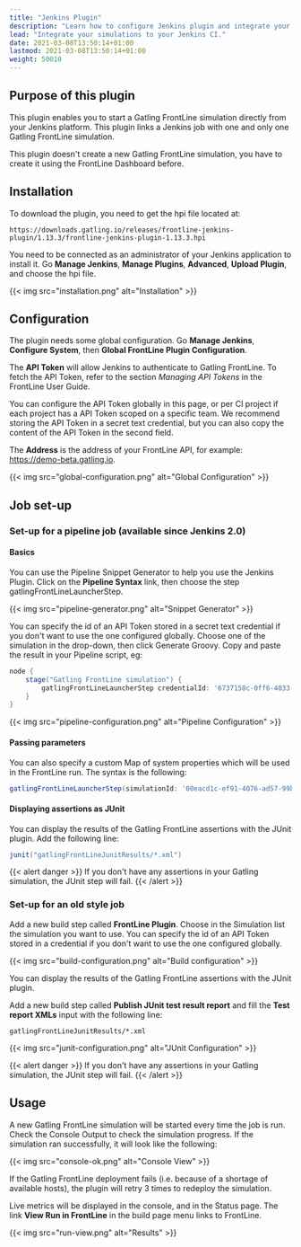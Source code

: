 ```yaml
---
title: "Jenkins Plugin"
description: "Learn how to configure Jenkins plugin and integrate your simulations."
lead: "Integrate your simulations to your Jenkins CI."
date: 2021-03-08T13:50:14+01:00
lastmod: 2021-03-08T13:50:14+01:00
weight: 50010
---
```


## Purpose of this plugin

This plugin enables you to start a Gatling FrontLine simulation directly from your Jenkins platform. This plugin links a Jenkins job with one and only one Gatling FrontLine simulation.

This plugin doesn't create a new Gatling FrontLine simulation, you have to create it using the FrontLine Dashboard before.

## Installation

To download the plugin, you need to get the hpi file located at:

```
https://downloads.gatling.io/releases/frontline-jenkins-plugin/1.13.3/frontline-jenkins-plugin-1.13.3.hpi
```

You need to be connected as an administrator of your Jenkins application to install it. Go **Manage Jenkins**, **Manage Plugins**, **Advanced**, **Upload Plugin**, and choose the hpi file.

{{< img src="installation.png" alt="Installation" >}}

## Configuration

The plugin needs some global configuration. Go **Manage Jenkins**, **Configure System**, then **Global FrontLine Plugin Configuration**.

The **API Token** will allow Jenkins to authenticate to Gatling FrontLine. To fetch the API Token, refer to the section *Managing API Tokens* in the FrontLine User Guide.

You can configure the API Token globally in this page, or per CI project if each project has a API Token scoped on a specific team. We recommend storing the API Token in a secret text credential, but you can also copy the content of the API Token in the second field.

The **Address** is the address of your FrontLine API, for example: https://demo-beta.gatling.io.

{{< img src="global-configuration.png" alt="Global Configuration" >}}

## Job set-up

### Set-up for a pipeline job (available since Jenkins 2.0)

#### Basics

You can use the Pipeline Snippet Generator to help you use the Jenkins Plugin. Click on the **Pipeline Syntax** link, then choose the step gatlingFrontLineLauncherStep.

{{< img src="pipeline-generator.png" alt="Snippet Generator" >}}

You can specify the id of an API Token stored in a secret text credential if you don't want to use the one configured globally. Choose one of the simulation in the drop-down, then click Generate Groovy. Copy and paste the result in your Pipeline script, eg:
```groovy
node {
    stage("Gatling FrontLine simulation") {
        gatlingFrontLineLauncherStep credentialId: '6737158c-0ff6-4033-91ad-6f3a811aab52', '00eacd1c-ef91-4076-ad57-99b4c6675a9e'
    }
}
```
{{< img src="pipeline-configuration.png" alt="Pipeline Configuration" >}}

#### Passing parameters

You can also specify a custom Map of system properties which will be used in the FrontLine run. The syntax is the following:
```groovy
gatlingFrontLineLauncherStep(simulationId: '00eacd1c-ef91-4076-ad57-99b4c6675a9e', systemProps: ["var": "$var1", "sensitive.var2": "this prop won't be displayed in the run snapshot"])
```

#### Displaying assertions as JUnit

You can display the results of the Gatling FrontLine assertions with the JUnit plugin. Add the following line:
```groovy
junit("gatlingFrontLineJunitResults/*.xml")
```

{{< alert danger >}}
If you don't have any assertions in your Gatling simulation, the JUnit step will fail.
{{< /alert >}}

### Set-up for an old style job

Add a new build step called **FrontLine Plugin**. Choose in the Simulation list the simulation you want to use. You can specify the id of an API Token stored in a credential if you don't want to use the one configured globally.

{{< img src="build-configuration.png" alt="Build configuration" >}}

You can display the results of the Gatling FrontLine assertions with the JUnit plugin.

Add a new build step called **Publish JUnit test result report** and fill the **Test report XMLs** input with the following line:

`gatlingFrontLineJunitResults/*.xml`

{{< img src="junit-configuration.png" alt="JUnit Configuration" >}}

{{< alert danger >}}
If you don't have any assertions in your Gatling simulation, the JUnit step will fail.
{{< /alert >}}

## Usage

A new Gatling FrontLine simulation will be started every time the job is run. Check the Console Output to check the simulation progress. If the simulation ran successfully, it will look like the following:

{{< img src="console-ok.png" alt="Console View" >}}

If the Gatling FrontLine deployment fails (i.e. because of a shortage of available hosts), the plugin will retry 3 times to redeploy the simulation.

Live metrics will be displayed in the console, and in the Status page. The link **View Run in FrontLine** in the build page menu links to FrontLine.

{{< img src="run-view.png" alt="Results" >}}
